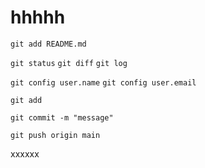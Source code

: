 # hhhhh

`git add README.md`

`git status`
`git diff`
`git log`

`git config user.name`
`git config user.email`

`git add`

`git commit -m "message"`

`git push origin main`

xxxxxx
